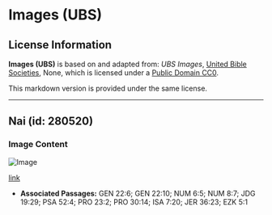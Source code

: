 # Images (UBS)

## License Information

**Images (UBS)** is based on and adapted from: _UBS Images_, [United Bible Societies](https://unitedbiblesocieties.org/), None, which is licensed under a [Public Domain CC0](https://creativecommons.org/public-domain/cc0/).

This markdown version is provided under the same license.



--------------------------------

## Nai (id: 280520)

### Image Content

![Image](https://cdn.aquifer.bible/aquifer-content/resources/Media/WEB-0498_knife.jpg)

[link](https://cdn.aquifer.bible/aquifer-content/resources/Media/WEB-0498_knife.jpg)

* **Associated Passages:** GEN 22:6; GEN 22:10; NUM 6:5; NUM 8:7; JDG 19:29; PSA 52:4; PRO 23:2; PRO 30:14; ISA 7:20; JER 36:23; EZK 5:1

